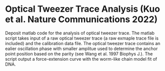 # Optical Tweezer Trace Analysis (Kuo et al. Nature Communications 2022)

Deposit matlab code for the analysis of optical tweezer trace.
The matlab script takes input of a raw optical tweezer trace (a raw exmaple trace file is included) and the calibration data file.
The optical tweezer trace contains an ealier oscillation phase with smaller amplitue used to determine the anchor point position based on the parity (see Wang et al. 1997 Biophys J.).
The script output a force-extension curve with the worm-like chain model fit of DNA.
